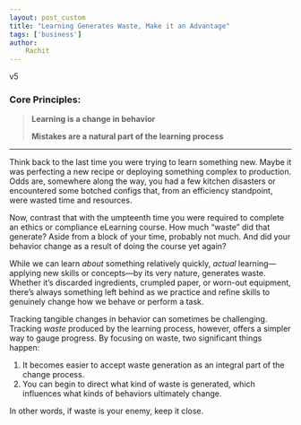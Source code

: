 ```yaml
---
layout: post_custom
title: "Learning Generates Waste, Make it an Advantage"
tags: ['business']
author: 
    Rachit 
---
```


v5

### Core Principles:

> **Learning is a change in behavior**  
>  
> **Mistakes are a natural part of the learning process**

---

Think back to the last time you were trying to learn something new. Maybe it was perfecting a new recipe or deploying something complex to production. Odds are, somewhere along the way, you had a few kitchen disasters or encountered some botched configs that, from an efficiency standpoint, were wasted time and resources.

Now, contrast that with the umpteenth time you were required to complete an ethics or compliance eLearning course. How much “waste” did that generate? Aside from a block of your time, probably not much. And did your behavior change as a result of doing the course yet again? 

While we can learn *about* something relatively quickly, *actual* learning—applying new skills or concepts—by its very nature, generates waste. Whether it’s discarded ingredients, crumpled paper, or worn-out equipment, there’s always something left behind as we practice and refine skills to genuinely change how we behave or perform a task.

Tracking tangible changes in behavior can sometimes be challenging. Tracking *waste* produced by the learning process, however, offers a simpler way to gauge progress. By focusing on waste, two significant things happen:

1. It becomes easier to accept waste generation as an integral part of the change process.
2. You can begin to direct what kind of waste is generated, which influences what kinds of behaviors ultimately change.

In other words, if waste is your enemy, keep it close. 
